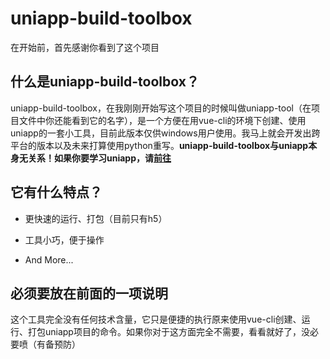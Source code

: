 # uniapp-build-toolbox

在开始前，首先感谢你看到了这个项目

## 什么是uniapp-build-toolbox？

uniapp-build-toolbox，在我刚刚开始写这个项目的时候叫做uniapp-tool（在项目文件中你还能看到它的名字），是一个方便在用vue-cli的环境下创建、使用uniapp的一套小工具，目前此版本仅供windows用户使用。我马上就会开发出跨平台的版本以及未来打算使用python重写。<b>uniapp-build-toolbox与uniapp本身无关系！如果你要学习uniapp，请[前往](https://uniapp.dcloud.io/)</b>

## 它有什么特点？

- 更快速的运行、打包（目前只有h5）

- 工具小巧，便于操作

- And More...

## 必须要放在前面的一项说明

这个工具完全没有任何技术含量，它只是便捷的执行原来使用vue-cli创建、运行、打包uniapp项目的命令。如果你对于这方面完全不需要，看看就好了，没必要喷（有备预防）



